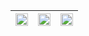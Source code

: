 |<img src="https://user-images.githubusercontent.com/53074235/119225766-86845100-bb23-11eb-980a-0e9bafb23cfe.png" width="100%"> |<img src="https://user-images.githubusercontent.com/53074235/119225769-8a17d800-bb23-11eb-9b9a-b32d5eeb1a51.png" width="100%"> |<img src="https://user-images.githubusercontent.com/53074235/119225773-8c7a3200-bb23-11eb-99ca-0e5e2e8c697d.png" width="100%"> |
|:-------------------------:|:-------------------------:|:-------------------------:|
